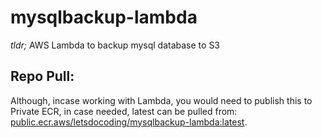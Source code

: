 # mysqlbackup-lambda
*tldr;*  AWS Lambda to backup mysql database to S3



## Repo Pull: 
Although, incase working with Lambda, you would need to publish this to Private ECR, in case needed, latest can be pulled from: [public.ecr.aws/letsdocoding/mysqlbackup-lambda:latest](public.ecr.aws/letsdocoding/mysqlbackup-lambda:latest). 
